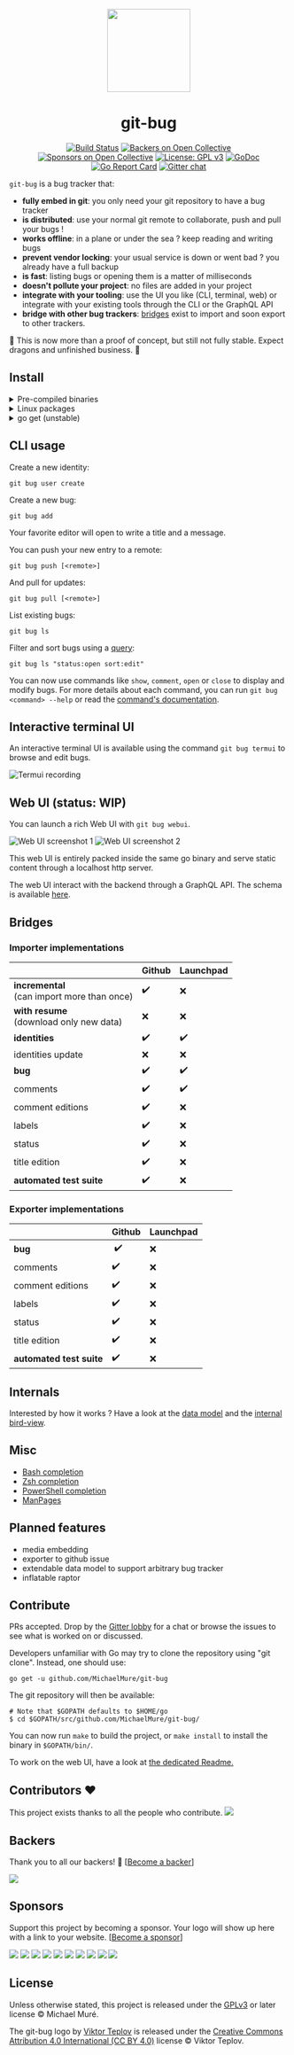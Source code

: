 <p align="center">
    <img width="150px" src="https://cdn.rawgit.com/MichaelMure/git-bug/master/misc/logo/logo-alpha-flat-bg.svg">
</p>
<h1 align="center">git-bug</h1>

<div align="center">

[![Build Status](https://travis-ci.org/MichaelMure/git-bug.svg?branch=master)](https://travis-ci.org/MichaelMure/git-bug)
[![Backers on Open Collective](https://opencollective.com/git-bug/backers/badge.svg)](#backers) [![Sponsors on Open Collective](https://opencollective.com/git-bug/sponsors/badge.svg)](#sponsors) [![License: GPL v3](https://img.shields.io/badge/License-GPLv3+-blue.svg)](http://www.gnu.org/licenses/gpl-3.0)
[![GoDoc](https://godoc.org/github.com/MichaelMure/git-bug?status.svg)](https://godoc.org/github.com/MichaelMure/git-bug)
[![Go Report Card](https://goreportcard.com/badge/github.com/MichaelMure/git-bug)](https://goreportcard.com/report/github.com/MichaelMure/git-bug)
[![Gitter chat](https://badges.gitter.im/gitterHQ/gitter.png)](https://gitter.im/the-git-bug/Lobby)

</div>

`git-bug` is a bug tracker that:
- **fully embed in git**: you only need your git repository to have a bug tracker
- **is distributed**: use your normal git remote to collaborate, push and pull your bugs !
- **works offline**: in a plane or under the sea ? keep reading and writing bugs
- **prevent vendor locking**: your usual service is down or went bad ? you already have a full backup
- **is fast**: listing bugs or opening them is a matter of milliseconds
- **doesn't pollute your project**: no files are added in your project
- **integrate with your tooling**: use the UI you like (CLI, terminal, web) or integrate with your existing tools through the CLI or the GraphQL API
- **bridge with other bug trackers**: [bridges](#bridges) exist to import and soon export to other trackers.

:construction: This is now more than a proof of concept, but still not fully stable. Expect dragons and unfinished business. :construction:

## Install

<details><summary>Pre-compiled binaries</summary>

1. Go to the [release page](https://github.com/MichaelMure/git-bug/releases/latest) and download the appropriate binary for your system.
2. Copy the binary anywhere in your PATH
3. Rename the binary to `git-bug` (or `git-bug.exe` on windows)

That's all !

</details>

<details><summary>Linux packages</summary>

* [Archlinux (AUR)](https://aur.archlinux.org/packages/?K=git-bug)

</details>

<details><summary>go get (unstable)</summary>

```shell
go get -u github.com/MichaelMure/git-bug
```

If it's not done already, add golang binary directory in your PATH:

```bash
export PATH=$PATH:$(go env GOROOT)/bin:$(go env GOPATH)/bin
```

</details>

## CLI usage

Create a new identity:

```
git bug user create
```

Create a new bug:

```
git bug add
```

Your favorite editor will open to write a title and a message.

You can push your new entry to a remote:
```
git bug push [<remote>]
```

And pull for updates:
```
git bug pull [<remote>]
```

List existing bugs:
```
git bug ls
```

Filter and sort bugs using a [query](doc/queries.md):
```
git bug ls "status:open sort:edit"
```

You can now use commands like `show`, `comment`, `open` or `close` to display and modify bugs. For more details about each command, you can run `git bug <command> --help` or read the [command's documentation](doc/md/git-bug.md).

## Interactive terminal UI

An interactive terminal UI is available using the command `git bug termui` to browse and edit bugs.

![Termui recording](misc/termui_recording.gif)

## Web UI (status: WIP)

You can launch a rich Web UI with `git bug webui`.

![Web UI screenshot 1](misc/webui1.png)
![Web UI screenshot 2](misc/webui2.png)

This web UI is entirely packed inside the same go binary and serve static content through a localhost http server.

The web UI interact with the backend through a GraphQL API. The schema is available [here](graphql/).

## Bridges

### Importer implementations

| | Github | Launchpad |
| --- | --- | --- |
| **incremental**<br/>(can import more than once) | :heavy_check_mark: | :x: |
| **with resume**<br/>(download only new data) | :x: | :x: |
| **identities** | :heavy_check_mark: | :heavy_check_mark: |
| identities update | :x: | :x: |
| **bug** | :heavy_check_mark: | :heavy_check_mark: |
| comments | :heavy_check_mark: | :heavy_check_mark: |
| comment editions | :heavy_check_mark: | :x: |
| labels | :heavy_check_mark: | :x: |
| status | :heavy_check_mark: | :x: |
| title edition | :heavy_check_mark: | :x: |
| **automated test suite** | :heavy_check_mark: | :x: |

### Exporter implementations

| | Github | Launchpad |
| --- | --- | --- |
| **bug** | :heavy_check_mark: | :x: |
| comments | :heavy_check_mark: | :x: |
| comment editions | :heavy_check_mark: | :x: |
| labels | :heavy_check_mark: | :x: |
| status | :heavy_check_mark: | :x: |
| title edition | :heavy_check_mark: | :x: |
| **automated test suite** | :heavy_check_mark: | :x: |

## Internals

Interested by how it works ? Have a look at the [data model](doc/model.md) and the [internal bird-view](doc/architecture.md).

## Misc

- [Bash completion](misc/bash_completion)
- [Zsh completion](misc/zsh_completion)
- [PowerShell completion](misc/powershell_completion)
- [ManPages](doc/man)

## Planned features

- media embedding
- exporter to github issue
- extendable data model to support arbitrary bug tracker
- inflatable raptor

## Contribute

PRs accepted. Drop by the [Gitter lobby](https://gitter.im/the-git-bug/Lobby) for a chat or browse the issues to see what is worked on or discussed.

Developers unfamiliar with Go may try to clone the repository using "git clone". Instead, one should use:

```shell
go get -u github.com/MichaelMure/git-bug
```

The git repository will then be available:

```shell
# Note that $GOPATH defaults to $HOME/go
$ cd $GOPATH/src/github.com/MichaelMure/git-bug/
```

You can now run `make` to build the project, or `make install` to install the binary in `$GOPATH/bin/`.

To work on the web UI, have a look at [the dedicated Readme.](webui/Readme.md)


## Contributors :heart:

This project exists thanks to all the people who contribute.
<a href="https://github.com/MichaelMure/git-bug/graphs/contributors"><img src="https://opencollective.com/git-bug/contributors.svg?width=890&button=false" /></a>


## Backers

Thank you to all our backers! 🙏 [[Become a backer](https://opencollective.com/git-bug#backer)]

<a href="https://opencollective.com/git-bug#backers" target="_blank"><img src="https://opencollective.com/git-bug/tiers/backer.svg?width=890"></a>


## Sponsors

Support this project by becoming a sponsor. Your logo will show up here with a link to your website. [[Become a sponsor](https://opencollective.com/git-bug#sponsor)]

<a href="https://opencollective.com/git-bug/sponsor/0/website" target="_blank"><img src="https://opencollective.com/git-bug/tiers/sponsor/0/avatar.svg"></a>
<a href="https://opencollective.com/git-bug/sponsor/1/website" target="_blank"><img src="https://opencollective.com/git-bug/tiers/sponsor/1/avatar.svg"></a>
<a href="https://opencollective.com/git-bug/sponsor/2/website" target="_blank"><img src="https://opencollective.com/git-bug/tiers/sponsor/2/avatar.svg"></a>
<a href="https://opencollective.com/git-bug/sponsor/3/website" target="_blank"><img src="https://opencollective.com/git-bug/tiers/sponsor/3/avatar.svg"></a>
<a href="https://opencollective.com/git-bug/sponsor/4/website" target="_blank"><img src="https://opencollective.com/git-bug/tiers/sponsor/4/avatar.svg"></a>
<a href="https://opencollective.com/git-bug/sponsor/5/website" target="_blank"><img src="https://opencollective.com/git-bug/tiers/sponsor/5/avatar.svg"></a>
<a href="https://opencollective.com/git-bug/sponsor/6/website" target="_blank"><img src="https://opencollective.com/git-bug/tiers/sponsor/6/avatar.svg"></a>
<a href="https://opencollective.com/git-bug/sponsor/7/website" target="_blank"><img src="https://opencollective.com/git-bug/tiers/sponsor/7/avatar.svg"></a>
<a href="https://opencollective.com/git-bug/sponsor/8/website" target="_blank"><img src="https://opencollective.com/git-bug/tiers/sponsor/8/avatar.svg"></a>
<a href="https://opencollective.com/git-bug/sponsor/9/website" target="_blank"><img src="https://opencollective.com/git-bug/tiers/sponsor/9/avatar.svg"></a>


## License

Unless otherwise stated, this project is released under the [GPLv3](LICENSE) or later license © Michael Muré.

The git-bug logo by [Viktor Teplov](https://github.com/vandesign) is released under the [Creative Commons Attribution 4.0 International (CC BY 4.0)](misc/logo/LICENSE) license © Viktor Teplov.
